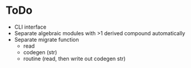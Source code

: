# ToDo

- CLI interface
- Separate algebraic modules with >1 derived compound automatically
- Separate migrate function
  - read
  - codegen (str)
  - routine (read, then write out codegen str)
